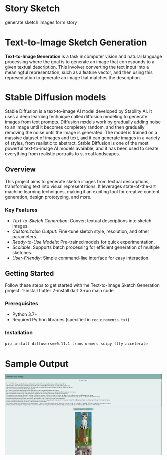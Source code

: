 # Story Sketch
generate sketch images form story 
# Text-to-Image Sketch Generation
**Text-to-Image Generation** is a task in computer vision and natural language processing where the goal is to generate an image that corresponds to a given textual description. This involves converting the text input into a meaningful representation, such as a feature vector, and then using this representation to generate an image that matches the description.
# Stable Diffusion models
Stable Diffusion is a text-to-image AI model developed by Stability AI. It uses a deep learning technique called diffusion modeling to generate images from text prompts. Diffusion models work by gradually adding noise to an image until it becomes completely random, and then gradually removing the noise until the image is generated. The model is trained on a massive dataset of images and text, and it can generate images in a variety of styles, from realistic to abstract. Stable Diffusion is one of the most powerful text-to-image AI models available, and it has been used to create everything from realistic portraits to surreal landscapes.
## Overview

This project aims to generate sketch images from textual descriptions, transforming text into visual representations. It leverages state-of-the-art machine learning techniques, making it an exciting tool for creative content generation, design prototyping, and more.
### Key Features

- *Text-to-Sketch Generation*: Convert textual descriptions into sketch images.
- *Customizable Output*: Fine-tune sketch style, resolution, and other parameters.
- *Ready-to-Use Models*: Pre-trained models for quick experimentation.
- *Scalable*: Supports batch processing for efficient generation of multiple sketches.
- *User-Friendly*: Simple command-line interface for easy interaction.
## Getting Started
Follow these steps to get started with the Text-to-Image Sketch Generation project:
1-install flutter 
2-install dart
3-run main code
### Prerequisites
- Python 3.7+
- Required Python libraries (specified in `requirements.txt`)
### Installation
`pip install diffusers==0.11.1 transformers scipy ftfy accelerate`
# Sample Output
!["error on load image"](https://github.com/Hussien12Mostafa/FrontEndNNStory/blob/main/Sample%20Output/Screenshot%202023-09-16%20155129.jpeg)
